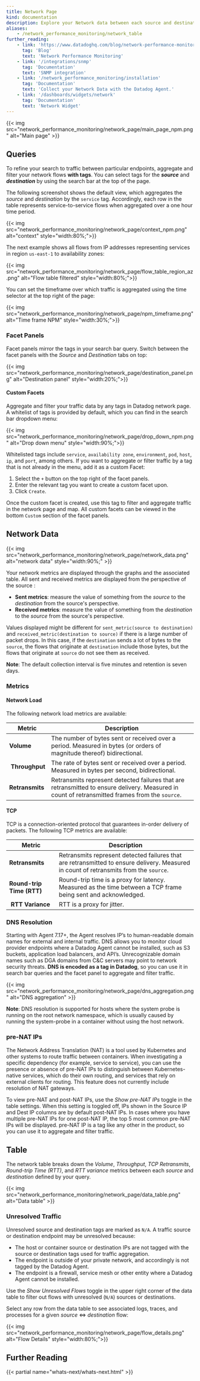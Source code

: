 ```yaml
---
title: Network Page
kind: documentation
description: Explore your Network data between each source and destination across your stack.
aliases:
    - /network_performance_monitoring/network_table
further_reading:
    - link: 'https://www.datadoghq.com/blog/network-performance-monitoring'
      tag: 'Blog'
      text: 'Network Performance Monitoring'
    - link: '/integrations/snmp'
      tag: 'Documentation'
      text: 'SNMP integration'
    - link: '/network_performance_monitoring/installation'
      tag: 'Documentation'
      text: 'Collect your Network Data with the Datadog Agent.'
    - link: '/dashboards/widgets/network'
      tag: 'Documentation'
      text: 'Network Widget'
---
```


{{< img src="network_performance_monitoring/network_page/main_page_npm.png" alt="Main page" >}}

## Queries

To refine your search to traffic between particular endpoints, aggregate and filter your network flows **with tags**. You can select tags for the **_source_** and **_destination_** by using the search bar at the top of the page.

The following screenshot shows the default view, which aggregates the _source_ and _destination_ by the `service` tag. Accordingly, each row in the table represents service-to-service flows when aggregated over a one hour time period.

{{< img src="network_performance_monitoring/network_page/context_npm.png" alt="context"  style="width:80%;">}}

The next example shows all flows from IP addresses representing services in region `us-east-1` to availability zones:

{{< img src="network_performance_monitoring/network_page/flow_table_region_az.png" alt="Flow table filtered"  style="width:80%;">}}

You can set the timeframe over which traffic is aggregated using the time selector at the top right of the page:

{{< img src="network_performance_monitoring/network_page/npm_timeframe.png" alt="Time frame NPM"  style="width:30%;">}}

### Facet Panels

Facet panels mirror the tags in your search bar query. Switch between the facet panels with the _Source_ and _Destination_ tabs on top:

{{< img src="network_performance_monitoring/network_page/destination_panel.png" alt="Destination panel"  style="width:20%;">}}

#### Custom Facets

Aggregate and filter your traffic data by any tags in Datadog network page. A whitelist of tags is provided by default, which you can find in the search bar dropdown menu:

{{< img src="network_performance_monitoring/network_page/drop_down_npm.png" alt="Drop down menu"  style="width:90%;">}}

Whitelisted tags include `service`, `availability zone`, `environment`, `pod`, `host`, `ip`, and `port`, among others. If you want to aggregate or filter traffic by a tag that is not already in the menu, add it as a custom Facet:

1. Select the `+` button on the top right of the facet panels.
2. Enter the relevant tag you want to create a custom facet upon.
3. Click `Create`.

Once the custom facet is created, use this tag to filter and aggregate traffic in the network page and map. All custom facets can be viewed in the bottom `Custom` section of the facet panels.

## Network Data

{{< img src="network_performance_monitoring/network_page/network_data.png" alt="network data"  style="width:90%;" >}}

Your network metrics are displayed through the graphs and the associated table. All sent and received metrics are displayed from the perspective of the source :

* **Sent metrics**: measure the value of something from the _source_ to the _destination_ from the source's perspective.
* **Received metrics**: measure the value of something from the _destination_ to the _source_ from the source's perspective.

Values displayed might be different for `sent_metric(source to destination)` and `received_metric(destination to source)` if there is a large number of packet drops. In this case, if the `destination` sends a lot of bytes to the `source`, the flows that originate at `destination` include those bytes, but the flows that originate at `source` do not see them as received.

**Note**: The default collection interval is five minutes and retention is seven days.

### Metrics

#### Network Load

The following network load metrics are available:

| Metric          |  Description                                                                                                                                    |
| --------------- | ----------------------------------------------------------------------------------------------------------------------------------------------- |
| **Volume**      | The number of bytes sent or received over a period. Measured in bytes (or orders of magnitude thereof) bidirectional.                           |
|  **Throughput** | The rate of bytes sent or received over a period. Measured in bytes per second, bidirectional.                                                  |
| **Retransmits** | Retransmits represent detected failures that are retransmitted to ensure delivery. Measured in count of retransmitted frames from the `source`. |

#### TCP

TCP is a connection-oriented protocol that guarantees in-order delivery of packets. The following TCP metrics are available:

| Metric                    |  Description                                                                                                                           |
| ------------------------- | -------------------------------------------------------------------------------------------------------------------------------------- |
| **Retransmits**           | Retransmits represent detected failures that are retransmitted to ensure delivery. Measured in count of retransmits from the `source`. |
| **Round-trip Time (RTT)** | Round-trip time is a proxy for latency. Measured as the time between a TCP frame being sent and acknowledged.                          |
|  **RTT Variance**         | RTT is a proxy for jitter.                                                                                                             |

### DNS Resolution

Starting with Agent 7.17+, the Agent resolves IP’s to human-readable domain names for external and internal traffic. DNS allows you to monitor cloud provider endpoints where a Datadog Agent cannot be installed, such as S3 buckets, application load balancers, and API’s. Unrecognizable domain names such as DGA domains from C&C servers may point to network security threats. **DNS is encoded as a tag in Datadog**, so you can use it in search bar queries and the facet panel to aggregate and filter traffic.

{{< img src="network_performance_monitoring/network_page/dns_aggregation.png" alt="DNS aggregation" >}}

**Note**: DNS resolution is supported for hosts where the system probe is running on the root network namespace, which is usually caused by running the system-probe in a container without using the host network.

### pre-NAT IPs

The Network Address Translation (NAT) is a tool used by Kubernetes and other systems to route traffic between containers. When investigating a specific dependency (for example, service to service), you can use the presence or absence of pre-NAT IPs to distinguish between Kubernetes-native services, which do their own routing, and services that rely on external clients for routing. This feature does not currently include resolution of NAT gateways.  

To view pre-NAT and post-NAT IPs, use the _Show pre-NAT IPs_ toggle in the table settings. When this setting is toggled off, IPs shown in the Source IP and Dest IP columns are by default post-NAT IPs. In cases where you have multiple pre-NAT IPs for one post-NAT IP, the top 5 most common pre-NAT IPs will be displayed. pre-NAT IP is a tag like any other in the product, so you can use it to aggregate and filter traffic.

## Table

The network table breaks down the _Volume_, _Throughput_, _TCP Retransmits_, _Round-trip Time (RTT)_, and _RTT variance_ metrics between each _source_ and _destination_ defined by your query.

{{< img src="network_performance_monitoring/network_page/data_table.png" alt="Data table" >}}

### Unresolved Traffic

Unresolved source and destination tags are marked as `N/A`. A traffic source or destination endpoint may be unresolved because:

* The host or container source or destination IPs are not tagged with the source or destination tags used for traffic aggregation.
* The endpoint is outside of your private network, and accordingly is not tagged by the Datadog Agent.
* The endpoint is a firewall, service mesh or other entity where a Datadog Agent cannot be installed.

Use the _Show Unresolved Flows_ toggle in the upper right corner of the data table to filter out flows with unresolved (`N/A`) sources or destinations.

Select any row from the data table to see associated logs, traces, and processes for a given _source_ <=> _destination_ flow:

{{< img src="network_performance_monitoring/network_page/flow_details.png" alt="Flow Details"  style="width:80%;">}}

## Further Reading

{{< partial name="whats-next/whats-next.html" >}}
